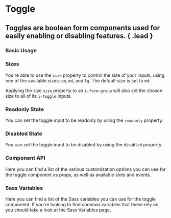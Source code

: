 # Toggle
## Toggles are boolean form components used for easily enabling or disabling features. { .lead }

### Basic Usage

<i-code-preview title="Basic Toggle">
<i-toggle v-model="toggled"></i-toggle>
<template slot="html">

~~~html
<i-toggle v-model="toggled"></i-toggle>
~~~

</template>
<template slot="js">

~~~js
export default {
  data () {
    return {
      toggled: false
    };
  }
}
~~~

</template>
<template slot="output">

Checked: <code>{{toggled}}</code>

</template>
</i-code-preview>

### Sizes
You're able to use the `size` property to control the size of your inputs, using one of the available sizes: `sm`, `md`, and `lg`. The default size is set to `md`. 

<i-code-preview title="Toggle Sizes">
<i-toggle size="sm" v-model="toggledSizeSm"></i-toggle>
<i-toggle size="md" v-model="toggledSizeMd"></i-toggle>
<i-toggle size="lg" v-model="toggledSizeLg"></i-toggle>
<template slot="html">

~~~html
<i-toggle size="sm" v-model="toggled"></i-toggle>
~~~
~~~html
<i-toggle size="md" v-model="toggled"></i-toggle>
~~~
~~~html
<i-toggle size="lg" v-model="toggled"></i-toggle>
~~~

</template>
<template slot="js">

~~~js
export default {
  data () {
    return {
      toggled: false
    };
  }
}
~~~

</template>
</i-code-preview>

Applying the size `size` property to an `i-form-group` will also set the chosen size to all of its `i-toggle` inputs.


### Readonly State
You can set the toggle input to be readonly by using the `readonly` property.

<i-code-preview title="Readonly Toggle">
<i-toggle v-model="toggledReadonlyFalse" readonly></i-toggle>
<i-toggle v-model="toggledReadonlyTrue" readonly></i-toggle>
<template slot="html">

~~~html
<i-toggle v-model="toggledFalse" readonly></i-toggle>
~~~
~~~html
<i-toggle v-model="toggledTrue" readonly></i-toggle>
~~~

</template>
<template slot="js">

~~~js
export default {
  data () {
    return {
      toggledFalse: false,
      toggledTrue: true
    };
  }
}
~~~

</template>
</i-code-preview>

### Disabled State
You can set the toggle input to be disabled by using the `disabled` property.

<i-code-preview title="Disabled Toggle">
<i-toggle v-model="toggledDisabledFalse" disabled></i-toggle>
<i-toggle v-model="toggledDisabledTrue" disabled></i-toggle>
<template slot="html">

~~~html
<i-toggle v-model="toggledFalse" readonly></i-toggle>
~~~
~~~html
<i-toggle v-model="toggledTrue" readonly></i-toggle>
~~~

</template>
<template slot="js">

~~~js
export default {
  data () {
    return {
      toggledFalse: false,
      toggledTrue: true
    };
  }
}
~~~

</template>
</i-code-preview>

### Component API
Here you can find a list of the various customization options you can use for the toggle component as props, as well as available slots and events.

<i-api-preview title="Toggle API" markup="i-toggle" expanded>
    <template slot="props">
        <api-table>
            <api-table-row>
                <template slot="property">disabled</template>
                <template slot="description">Sets the state of the toggle input form component as disabled.</template>
                <template slot="type"><code>Boolean</code></template>
                <template slot="values"><code>true</code>, <code>false</code></template>
                <template slot="default"><code>false</code></template>
            </api-table-row>
            <api-table-row>
                <template slot="property">readonly</template>
                <template slot="description">Sets the state of the toggle input form component as readonly.</template>
                <template slot="type"><code>Boolean</code></template>
                <template slot="values"><code>true</code>, <code>false</code></template>
                <template slot="default"><code>false</code></template>
            </api-table-row>
            <api-table-row>
                <template slot="property">schema</template>
                <template slot="description">Provides a schema binding to the toggle input form component. See the <nuxt-link to="/docs/forms/form-validation">Form Validation</nuxt-link> documentation.</template>
                <template slot="type"><code>Object</code></template>
                <template slot="values"></template>
                <template slot="default"></template>
            </api-table-row>
            <api-table-row>
                <template slot="property">size</template>
                <template slot="description">Sets the size of the toggle input form component.</template>
                <template slot="type"><code>String</code></template>
                <template slot="values"><code>sm</code>, <code>md</code>, <code>lg</code></template>
                <template slot="default"><code>md</code></template>
            </api-table-row>
            <api-table-row>
                <template slot="property">value</template>
                <template slot="description">Sets the value of the toggle input form component. Can be also provided using a <code>v-model</code> directive when the toggle input isn't grouped.</template>
                <template slot="type"><code>Boolean</code></template>
                <template slot="values"></template>
                <template slot="default"></template>
            </api-table-row>
            <api-table-row>
                <template slot="property">variant</template>
                <template slot="description">Sets the color variant of the toggle component.</template>
                <template slot="type"><code>String</code></template>
                <template slot="values"><code>light</code>, <code>dark</code></template>
                <template slot="default"><code>light</code></template>
            </api-table-row>
        </api-table>
    </template>
    <template slot="events">
        <api-table>
            <api-table-row>
                <template slot="event">click</template>
                <template slot="description">Emitted when toggle input form component is clicked.</template>
                <template slot="type"><code>(event: Event) => {}</code></template>
            </api-table-row>
            <api-table-row>
                <template slot="event">focus</template>
                <template slot="description">Emitted when toggle input form component is focused.</template>
                <template slot="type"><code>(event: Event) => {}</code></template>
            </api-table-row>
            <api-table-row>
                <template slot="event">blur</template>
                <template slot="description">Emitted when toggle input form component is blurred.</template>
                <template slot="type"><code>(event: Event) => {}</code></template>
            </api-table-row>
            <api-table-row>
                <template slot="event">input</template>
                <template slot="description">Emitted when toggle input form component value changes.</template>
                <template slot="type"><code>(value: Boolean | String) => {}</code></template>
            </api-table-row>
        </api-table>
    </template>
</i-api-preview>

### Sass Variables
Here you can find a list of the Sass variables you can use for the toggle component. If you're looking to find common variables that these rely on, you should take a look at the <nuxt-link :to="{ name: 'docs-introduction-sass-variables' }">Sass Variables</nuxt-link> page.

<i-scss-preview title="Radio" expanded>
    <template slot="scss">
        <api-table>
            <api-table-row>
                <template slot="property">$toggle-width-base</template>
                <template slot="default"><code>40px</code></template>
            </api-table-row>
            <api-table-row>
                <template slot="property">$toggle-width</template>
                <template slot="default"><code>size-map($toggle-width-base, $sizes, $size-multipliers)</code></template>
            </api-table-row>
            <api-table-row>
                <template slot="property">$toggle-height-base</template>
                <template slot="default"><code>20px</code></template>
            </api-table-row>
            <api-table-row>
                <template slot="property">$toggle-height</template>
                <template slot="default"><code>size-map($toggle-height-base, $sizes, $size-multipliers)</code></template>
            </api-table-row>
            <api-table-row>
                <template slot="property">$toggle-border-radius-base</template>
                <template slot="default"><code>$toggle-height-base</code></template>
            </api-table-row>
            <api-table-row>
                <template slot="property">$toggle-border-radius</template>
                <template slot="default"><code>size-map($toggle-border-radius-base, $sizes, $size-multipliers)</code></template>
            </api-table-row>
            <api-table-row>
                <template slot="property">$toggle-transition-duration</template>
                <template slot="default"><code>$transition-duration</code></template>
            </api-table-row>
            <api-table-row>
                <template slot="property">$toggle-indicator-size-base</template>
                <template slot="default"><code>16px</code></template>
            </api-table-row>
            <api-table-row>
                <template slot="property">$toggle-indicator-size</template>
                <template slot="default"><code>size-map($toggle-indicator-size-base, $sizes, $size-multipliers)</code></template>
            </api-table-row>
            <api-table-row>
                <template slot="property">$toggle-indicator-border-radius-base</template>
                <template slot="default"><code>$toggle-indicator-size-base</code></template>
            </api-table-row>
            <api-table-row>
                <template slot="property">$toggle-indicator-border-radius</template>
                <template slot="default"><code>size-map($toggle-indicator-border-radius-base, $sizes, $size-multipliers)</code></template>
            </api-table-row>
            <api-table-row>
                <template slot="property">$toggle-background-light</template>
                <template slot="default"><code>$color-gray-40</code></template>
            </api-table-row>
            <api-table-row>
                <template slot="property">$toggle-indicator-background-light</template>
                <template slot="default"><code>$color-white</code></template>
            </api-table-row>
            <api-table-row>
                <template slot="property">$toggle-background-active-light</template>
                <template slot="default"><code>$color-primary</code></template>
            </api-table-row>
            <api-table-row>
                <template slot="property">$toggle-indicator-background-active-light</template>
                <template slot="default"><code>$color-white</code></template>
            </api-table-row>
            <api-table-row>
                <template slot="property">$toggle-background-disabled-light</template>
                <template slot="default"><code>$color-gray-40</code></template>
            </api-table-row>
            <api-table-row>
                <template slot="property">$toggle-indicator-background-disabled-light</template>
                <template slot="default"><code>$color-gray-20</code></template>
            </api-table-row>
            <api-table-row>
                <template slot="property">$toggle-background-active-disabled-light</template>
                <template slot="default"><code>mix($toggle-background-active-light, $toggle-background-disabled-light, 25%)</code></template>
            </api-table-row>
            <api-table-row>
                <template slot="property">$toggle-indicator-background-active-disabled-light</template>
                <template slot="default"><code>$color-gray-20</code></template>
            </api-table-row>
            <api-table-row>
                <template slot="property">$toggle-background-dark</template>
                <template slot="default"><code>$color-dark</code></template>
            </api-table-row>
            <api-table-row>
                <template slot="property">$toggle-indicator-background-dark</template>
                <template slot="default"><code>$color-white</code></template>
            </api-table-row>
            <api-table-row>
                <template slot="property">$toggle-background-active-dark</template>
                <template slot="default"><code>$color-primary</code></template>
            </api-table-row>
            <api-table-row>
                <template slot="property">$toggle-indicator-background-active-dark</template>
                <template slot="default"><code>$color-white</code></template>
            </api-table-row>
            <api-table-row>
                <template slot="property">$toggle-background-disabled-dark</template>
                <template slot="default"><code>$color-gray-60</code></template>
            </api-table-row>
            <api-table-row>
                <template slot="property">$toggle-indicator-background-disabled-dark</template>
                <template slot="default"><code>$color-gray-20</code></template>
            </api-table-row>
            <api-table-row>
                <template slot="property">$toggle-background-active-disabled-dark</template>
                <template slot="default"><code>mix($toggle-background-active-dark, $toggle-background-disabled-dark, 25%)</code></template>
            </api-table-row>
            <api-table-row>
                <template slot="property">$toggle-indicator-background-active-disabled-dark</template>
                <template slot="default"><code>$color-gray-20</code></template>
            </api-table-row>
            <api-table-row>
                <template slot="property">$toggle-variants</template>
                <template slot="default"><code>(...)</code></template>
            </api-table-row>
        </api-table>
    </template>
</i-scss-preview> 
